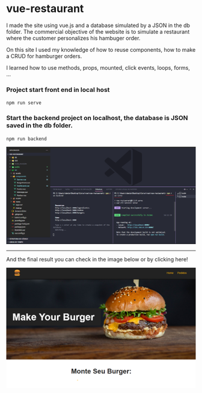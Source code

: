 # vue-restaurant

I made the site using vue.js and a database simulated by a JSON in the db folder. The commercial objective of the website is to simulate a restaurant where the customer personalizes his hambuger order.

On this site I used my knowledge of how to reuse components, how to make a CRUD for hamburger orders.

I learned how to use methods, props, mounted, click events, loops, forms, ...


### Project start front end in local host
```
npm run serve
```

### Start the backend project on localhost, the database is JSON saved in the db folder.
```
npm run backend
```
 
<img src="img-readme/start-project.png">

<hr>

And the final result you can check in the image below or by <a src="https://ponja94.github.io/vue-restaurant/">clicking here!</a>

<img src="img-readme/site-final.png">


